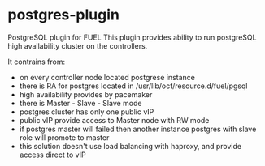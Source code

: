 # postgres-plugin
PostgreSQL plugin for FUEL
This plugin provides ability to run postgreSQL high availability cluster on the controllers.

It contrains from:

 - on every controller node located postgrese instance
 - there is RA for postgres located in /usr/lib/ocf/resource.d/fuel/pgsql
 - high availability provides by pacemaker
 - there is Master - Slave - Slave mode
 - postgres cluster has only one public vIP 
 - public vIP provide access to Master node with RW mode
 - if postgres master will failed then another instance postgres with slave role will promote to master
 - this solution doesn't use load balancing with haproxy, and provide access direct to vIP
